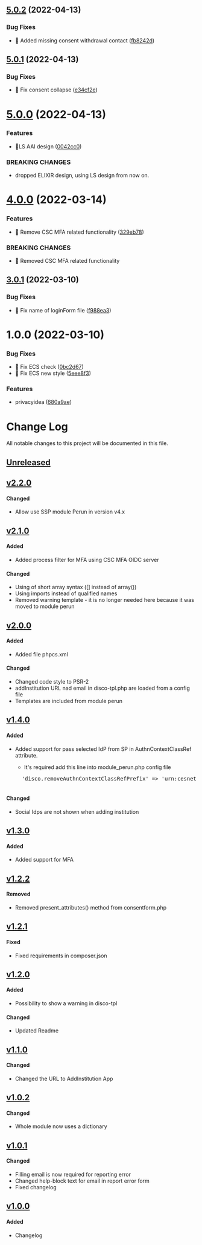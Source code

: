 ## [5.0.2](https://github.com/CESNET/elixir-aai-proxy-idp-template/compare/v5.0.1...v5.0.2) (2022-04-13)


### Bug Fixes

* 🐛 Added missing consent withdrawal contact ([fb8242d](https://github.com/CESNET/elixir-aai-proxy-idp-template/commit/fb8242d01a3d717274f43baad6cc6ea3ae384915))

## [5.0.1](https://github.com/CESNET/elixir-aai-proxy-idp-template/compare/v5.0.0...v5.0.1) (2022-04-13)


### Bug Fixes

* 🐛 Fix consent collapse ([e34cf2e](https://github.com/CESNET/elixir-aai-proxy-idp-template/commit/e34cf2e947c01b259230afa606a4feb1f86983bb))

# [5.0.0](https://github.com/CESNET/elixir-aai-proxy-idp-template/compare/v4.0.0...v5.0.0) (2022-04-13)


### Features

* 🎸LS AAI design ([0042cc0](https://github.com/CESNET/elixir-aai-proxy-idp-template/commit/0042cc0b7747e7c43a3c3ab9c928f70c87d5743b))


### BREAKING CHANGES

* dropped ELIXIR design, using LS design from now on.

# [4.0.0](https://github.com/CESNET/elixir-aai-proxy-idp-template/compare/v3.0.1...v4.0.0) (2022-03-14)


### Features

* 🎸 Remove CSC MFA related functionality ([329eb78](https://github.com/CESNET/elixir-aai-proxy-idp-template/commit/329eb784483b2b5fb2125e5b2971efffa26daf04))


### BREAKING CHANGES

* 🧨 Removed CSC MFA related functionality

## [3.0.1](https://github.com/CESNET/elixir-aai-proxy-idp-template/compare/v3.0.0...v3.0.1) (2022-03-10)


### Bug Fixes

* 🐛 Fix name of loginForm file ([f988ea3](https://github.com/CESNET/elixir-aai-proxy-idp-template/commit/f988ea31422286335e7e3242b8841559b51c14d3))

# 1.0.0 (2022-03-10)


### Bug Fixes

* 🐛 Fix ECS check ([0bc2d67](https://github.com/elixirhub/elixir-aai-proxy-idp-template/commit/0bc2d67acabf1d01c753c0dc12d89305807b6806))
* 🐛 Fix ECS new style ([5eee8f3](https://github.com/elixirhub/elixir-aai-proxy-idp-template/commit/5eee8f302a7288835d8ca707b3ffb8385a35c298))


### Features

* privacyidea ([680a9ae](https://github.com/elixirhub/elixir-aai-proxy-idp-template/commit/680a9aea941bf91886c698476aea4fad99de0c42))

# Change Log
 All notable changes to this project will be documented in this file.
 
## [Unreleased]

## [v2.2.0]
#### Changed
- Allow use SSP module Perun in version v4.x

## [v2.1.0]
#### Added
- Added process filter for MFA using CSC MFA OIDC server
 
#### Changed
- Using of short array syntax ([] instead of array())
- Using imports instead of qualified names
- Removed warning template - it is no longer needed here because it was moved to module perun

## [v2.0.0]
#### Added
- Added file phpcs.xml
 
#### Changed
- Changed code style to PSR-2
- addInstitution URL nad email in disco-tpl.php are loaded from a config file
- Templates are included from module perun
 
## [v1.4.0]
#### Added
- Added support for pass selected IdP from SP in AuthnContextClassRef attribute.
   
    - It's required add this line into module_perun.php config file 
    <pre>
    'disco.removeAuthnContextClassRefPrefix' => 'urn:cesnet:proxyidp:',
    </pre> 

#### Changed
- Social Idps are not shown when adding institution
 
## [v1.3.0]
#### Added
- Added support for MFA
 
## [v1.2.2]
#### Removed
- Removed present_attributes() method from consentform.php

## [v1.2.1]
#### Fixed
- Fixed requirements in composer.json
 
## [v1.2.0]
#### Added
- Possibility to show a warning in disco-tpl
 
#### Changed
- Updated Readme
 
## [v1.1.0]
#### Changed
- Changed the URL to AddInstitution App
 
## [v1.0.2]
#### Changed
- Whole module now uses a dictionary
 
## [v1.0.1]
#### Changed
- Filling email is now required for reporting error
- Changed help-block text for email in report error form
- Fixed changelog

## [v1.0.0]
#### Added
- Changelog

[Unreleased]: https://github.com/elixirhub/elixir-aai-proxy-idp-template/tree/master
[v2.2.0]: https://github.com/elixirhub/elixir-aai-proxy-idp-template/tree/v2.2.0
[v2.1.0]: https://github.com/elixirhub/elixir-aai-proxy-idp-template/tree/v2.1.0
[v2.0.0]: https://github.com/elixirhub/elixir-aai-proxy-idp-template/tree/v2.0.0
[v1.4.0]: https://github.com/elixirhub/elixir-aai-proxy-idp-template/tree/v1.4.0
[v1.3.0]: https://github.com/elixirhub/elixir-aai-proxy-idp-template/tree/v1.3.0
[v1.2.2]: https://github.com/elixirhub/elixir-aai-proxy-idp-template/tree/v1.2.2
[v1.2.1]: https://github.com/elixirhub/elixir-aai-proxy-idp-template/tree/v1.2.1
[v1.2.0]: https://github.com/elixirhub/elixir-aai-proxy-idp-template/tree/v1.2.0
[v1.1.0]: https://github.com/elixirhub/elixir-aai-proxy-idp-template/tree/v1.1.0
[v1.0.2]: https://github.com/elixirhub/elixir-aai-proxy-idp-template/tree/v1.0.2
[v1.0.1]: https://github.com/elixirhub/elixir-aai-proxy-idp-template/tree/v1.0.1
[v1.0.0]: https://github.com/elixirhub/elixir-aai-proxy-idp-template/tree/v1.0.0
